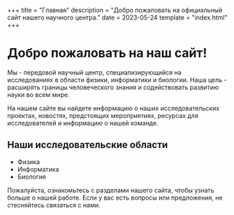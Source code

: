 +++
title = "Главная"
description = "Добро пожаловать на официальный сайт нашего научного центра."
date = 2023-05-24
template = "index.html"
+++

# Добро пожаловать на наш сайт!

Мы - передовой научный центр, специализирующийся на исследованиях в области физики, информатики и биологии. Наша цель - расширять границы человеческого знания и содействовать развитию науки во всем мире.

На нашем сайте вы найдете информацию о наших исследовательских проектах, новостях, предстоящих мероприятиях, ресурсах для исследователей и информацию о нашей команде.

## Наши исследовательские области

- Физика
- Информатика
- Биология

Пожалуйста, ознакомьтесь с разделами нашего сайта, чтобы узнать больше о нашей работе. Если у вас есть вопросы или предложения, не стесняйтесь связаться с нами.
